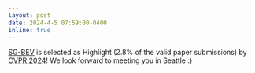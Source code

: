 ```yaml
---
layout: post
date: 2024-4-5 07:59:00-0400
inline: true
---
```

[SG-BEV](https://arxiv.org/abs/2404.02638) is selected as Highlight (2.8% of the valid paper submissions) by [CVPR 2024](https://cvpr.thecvf.com/)! We look forward to meeting you in Seattle :)
